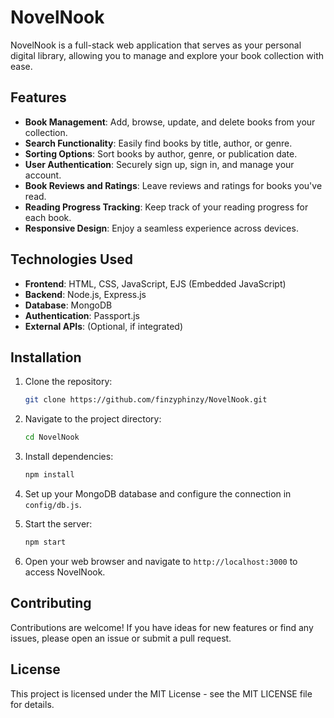 # NovelNook

NovelNook is a full-stack web application that serves as your personal digital library, allowing you to manage and explore your book collection with ease.

## Features

- **Book Management**: Add, browse, update, and delete books from your collection.
- **Search Functionality**: Easily find books by title, author, or genre.
- **Sorting Options**: Sort books by author, genre, or publication date.
- **User Authentication**: Securely sign up, sign in, and manage your account.
- **Book Reviews and Ratings**: Leave reviews and ratings for books you've read.
- **Reading Progress Tracking**: Keep track of your reading progress for each book.
- **Responsive Design**: Enjoy a seamless experience across devices.

## Technologies Used

- **Frontend**: HTML, CSS, JavaScript, EJS (Embedded JavaScript)
- **Backend**: Node.js, Express.js
- **Database**: MongoDB
- **Authentication**: Passport.js
- **External APIs**: (Optional, if integrated)

## Installation

1. Clone the repository:

   ```bash
   git clone https://github.com/finzyphinzy/NovelNook.git
   ```

2. Navigate to the project directory:

   ```bash
   cd NovelNook
   ```

3. Install dependencies:

   ```bash
   npm install
   ```

4. Set up your MongoDB database and configure the connection in `config/db.js`.

5. Start the server:

   ```bash
   npm start
   ```

6. Open your web browser and navigate to `http://localhost:3000` to access NovelNook.

## Contributing

Contributions are welcome! If you have ideas for new features or find any issues, please open an issue or submit a pull request.

## License

This project is licensed under the MIT License - see the MIT LICENSE file for details.
